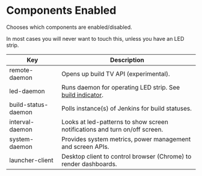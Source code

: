 # Components Enabled
Chooses which components are enabled/disabled.

In most cases you will never want to touch this, unless you have an LED strip.


| Key                   | Description |
| --------------------- | ----------- |
| remote-daemon         | Opens up build TV API (experimental). |
| led-daemon            | Runs daemon for operating LED strip. See [build indicator](../build-indicator.md). |
| build-status-daemon   | Polls instance(s) of Jenkins for build statuses. |
| interval-daemon       | Looks at led-patterns to show screen notifications and turn on/off screen. |
| system-daemon         | Provides system metrics, power management and screen APIs.
| launcher-client       | Desktop client to control browser (Chrome) to render dashboards. |
